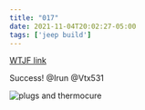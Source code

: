 ```yaml
---
title: "017"
date: 2021-11-04T20:02:27-05:00
tags: ['jeep build']
---
```

[WTJF link](https://wranglertjforum.com/threads/prndls-tj-build-ii-the-green-one.55717/post-996189)

Success! @Irun @Vtx531

![plugs and thermocure](/build-thread/img/PXL_20211104_153914770.jpg)